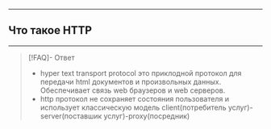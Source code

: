----
## Что такое HTTP
----
> [!FAQ]- Ответ
> - hyper text transport protocol это приклодной протокол для передачи html документов и произвольных данных. Обеспечивает связь web браузеров и web серверов. 
> - http протокол не сохраняет состояния пользователя и использует классическую модель client(потребитель услуг)-server(поставшик услуг)-proxy(посредник)